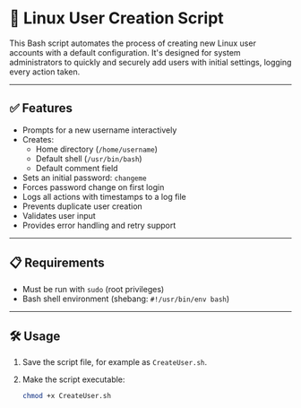 # 🔐 Linux User Creation Script

This Bash script automates the process of creating new Linux user accounts with a default configuration. 
It's designed for system administrators to quickly and securely add users with initial settings, logging every action taken.

---

## ✅ Features

- Prompts for a new username interactively
- Creates:
  - Home directory (`/home/username`)
  - Default shell (`/usr/bin/bash`)
  - Default comment field
- Sets an initial password: `changeme`
- Forces password change on first login
- Logs all actions with timestamps to a log file
- Prevents duplicate user creation
- Validates user input
- Provides error handling and retry support

---

## 📋 Requirements

- Must be run with `sudo` (root privileges)
- Bash shell environment (shebang: `#!/usr/bin/env bash`)

---

## 🛠 Usage

1. Save the script file, for example as `CreateUser.sh`.

2. Make the script executable:
   ```bash
   chmod +x CreateUser.sh
